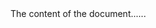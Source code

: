 <html>

<head>
<title>HTML Reference</title>
</head>

<body>
The content of the document......
</body>

</html>
